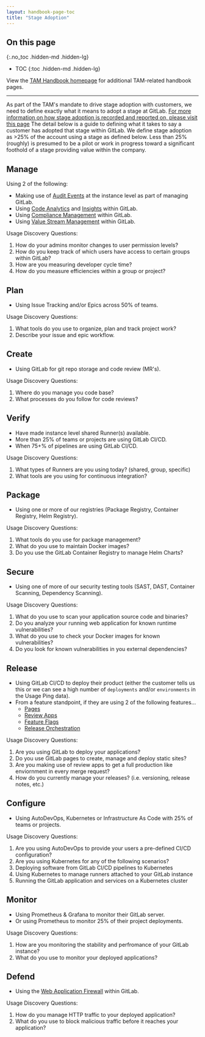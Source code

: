 ```yaml
---
layout: handbook-page-toc
title: "Stage Adoption"
---
```


## On this page
{:.no_toc .hidden-md .hidden-lg}

- TOC
{:toc .hidden-md .hidden-lg}

View the [TAM Handbook homepage](/handbook/customer-success/tam/) for additional TAM-related handbook pages.

---

As part of the TAM's mandate to drive stage adoption with customers, we need to define exactly what it means to adopt a stage at GitLab.  [For more information on how stage adoption is recorded and reported on, please visit this page](https://about.gitlab.com/handbook/customer-success/tam/success-plans/#open-and-categorize-a-stage-adoption-objective)
The detail below is a guide to defining what it takes to say a customer has adopted that stage within GitLab. We define stage adoption as >25% of the account using a stage as defined below. Less than 25% (roughly) is presumed to be a pilot or work in progress toward a significant foothold of a stage providing value within the company.

## Manage

Using 2 of the following:

- Making use of [Audit Events](https://docs.gitlab.com/ee/administration/audit_events.html) at the instance level as part of managing GitLab.
- Using [Code Analytics](https://about.gitlab.com/direction/manage/code-analytics/) and [Insights](https://docs.gitlab.com/ee/user/group/insights/) within GitLab.
- Using [Compliance Management](https://about.gitlab.com/direction/manage/compliance-management/) within GitLab.
- Using [Value Stream Management](https://about.gitlab.com/solutions/value-stream-management/) within GitLab.

Usage Discovery Questions: 
1. How do your admins monitor changes to user permission levels? 
1. How do you keep track of which users have access to certain groups within GitLab? 
1. How are you measuring developer cycle time? 
1. How do you measure efficiencies within a group or project?

## Plan

- Using Issue Tracking and/or Epics across 50% of teams.

Usage Discovery Questions:
1. What tools do you use to organize, plan and track project work?
2. Describe your issue and epic workflow.

## Create

- Using GitLab for git repo storage and code review (MR's).

Usage Discovery Questions:
1. Where do you manage you code base?
1. What processes do you follow for code reviews?

## Verify

- Have made instance level shared Runner(s) available.
- More than 25% of teams or projects are using GitLab CI/CD.
- When 75+% of pipelines are using GitLab CI/CD.

Usage Discovery Questions:
1. What types of Runners are you using today? (shared, group, specific)
1. What tools are you using for continuous integration?

## Package

- Using one or more of our registries (Package Registry, Container Registry, Helm Registry).

Usage Discovery Questions:
1. What tools do you use for package management?
1. What do you use to maintain Docker images?
1. Do you use the GitLab Container Registry to manage Helm Charts?

## Secure

- Using one of more of our security testing tools (SAST, DAST, Container Scanning, Dependency Scanning).

Usage Discovery Questions:
1. What do you use to scan your application source code and binaries?
1. Do you analyze your running web application for known runtime vulnerabilities? 
1. What do you use to check your Docker images for known vulnerabilities?
1. Do you look for known vulnerabilities in you external dependencies?

## Release

- Using GitLab CI/CD to deploy their product (either the customer tells us this or we can see a high number of `deployments` and/or `environments` in the Usage Ping data).
- From a feature standpoint, if they are using 2 of the following features...
  - [Pages](https://about.gitlab.com/stages-devops-lifecycle/pages/)
  - [Review Apps](https://about.gitlab.com/stages-devops-lifecycle/review-apps/)
  - [Feature Flags](https://docs.gitlab.com/ee/user/project/operations/feature_flags.html)
  - [Release Orchestration](https://docs.gitlab.com/ee/user/project/releases/)

Usage Discovery Questions:
1. Are you using GitLab to deploy your applications?
2. Do you use GitLab pages to create, manage and deploy static sites?
3. Are you making use of review apps to get a full production like enviornment in every merge request? 
4. How do you currently manage your releases? (i.e. versioning, release notes, etc.)

## Configure

- Using AutoDevOps, Kubernetes or Infrastructure As Code with 25% of teams or projects.

Usage Discovery Questions:
1. Are you using AutoDevOps to provide your users a pre-defined CI/CD configuration?
2. Are you using Kubernetes for any of the following scenarios?
  1. Deploying software from GitLab CI/CD pipelines to Kubernetes
  2. Using Kubernetes to manage runners attached to your GitLab instance
  3. Running the GitLab application and services on a Kubernetes cluster 

## Monitor

- Using Prometheus & Grafana to monitor their GitLab server.
- Or using Prometheus to monitor 25% of their project deployments.

Usage Discovery Questions:
1. How are you monitoring the stability and perfromance of your GitLab instance?
2. What do you use to monitor your deployed applications?

## Defend

- Using the [Web Application Firewall](https://docs.gitlab.com/ee/user/clusters/applications.html#web-application-firewall-modsecurity) within GitLab.

Usage Discovery Questions:
1. How do you manage HTTP traffic to your deployed application? 
2. What do you use to block malicious traffic before it reaches your application?
